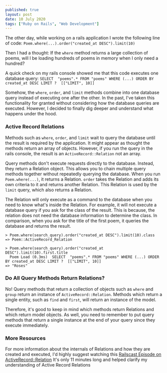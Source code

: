 ```yaml
---
published: true
layout: post
date: 10 July 2020
tags: ["Ruby on Rails", "Web Development"]
---
```

The other day, while working on a rails application I wrote the following line of code: 
`Poem.where(...).order("created_at DESC").limit(10)`

Then I had a thought: If the `where` method returns a large collection of poems, will I be loading hundreds of poems in memory when I only need a hundred?  

A quick check on my rails console showed me that this code executes one database query: `SELECT  "poems".* FROM "poems" WHERE (...) ORDER BY created_at DESC LIMIT ?  [["LIMIT", 10]]`

Somehow, the `where`, `order`, and `limit` methods combine into one database query instead of executing one after the other.  In the past, I've taken this functionality for granted without considering how the database queries are executed. However, I decided to finally dig deeper and understand what happens under the hood.  

### Active Record Relations
Methods such as `where`, `order`, and `limit` wait to query the database until the result is required by the application. It might appear as thought the methods return an array of objects. However, if you run the query in the rails console, the result is an `ActiveRecord::Relation` not an array. 

Query methods don't execute requests directly to the database. Instead, they return a Relation object. This allows you to chain multiple query methods together without repeatedly querying the database. When you run `Poem.where(...)`, it returns a Relation. `order` takes the Relation and adds its own criteria to it and returns another Relation.  This Relation is used by the `limit` query, which also returns a Relation. 

The Relation will only execute as a command to the database when you need to know what's inside the Relation. For example, it will not execute a database query if you ask for the class of the result. This is because, the relation does not need the database information to determine the class. In comparison, when you ask for the title of the first poem, it queries the database and returns the result. 

```
> Poem.where(search_query).order("created_at DESC").limit(10).class
=> Poem::ActiveRecord_Relation

> Poem.where(search_query).order("created_at DESC").limit(10).first.title
  Poem Load (0.3ms)  SELECT  "poems".* FROM "poems" WHERE (...) ORDER BY created_at DESC LIMIT ?  [["LIMIT", 10]]
=> "Roses"
```

### Do All Query Methods Return Relations?
No! Query methods that return a collection of objects such as `where` and `group` return an instance of `ActiveRecord::Relation`.  Methods which return a single entity, such as `find` and `first`, will return an instance of the model.

Therefore, it's good to keep in mind which methods return Relations and which return model objects. As well, you need to remember to put query methods that return a single instance at the end of your query since they execute immediately. 

### More Resources
For more information about the internals of Relations and how they are created and executed, I'd highly suggest watching this [Railscast Episode on ActiveRecord::Relation](http://railscasts.com/episodes/239-activerecord-relation-walkthrough?autoplay=true) It's only 11 minutes long and helped clarify my understanding of Active Record Relations
